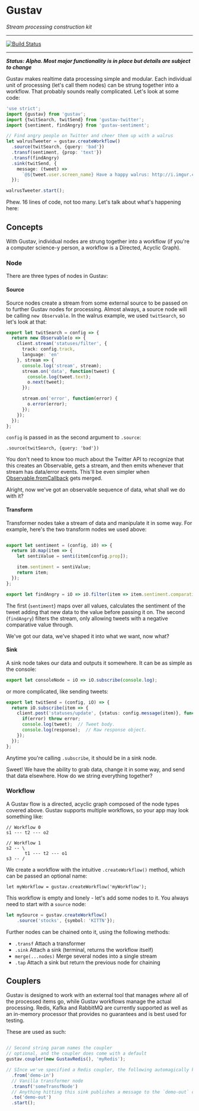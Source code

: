 # Gustav

*Stream processing construction kit*

---

[![Build Status](https://travis-ci.org/SomeKittens/gustav.svg?branch=master)](https://travis-ci.org/SomeKittens/gustav)

---

***Status: Alpha.  Most major functionality is in place but details are subject to change***

Gustav makes realtime data processing simple and modular.  Each individual unit of processing (let's call them nodes) can be strung together into a workflow.  That probably sounds really complicated.  Let's look at some code:

```typescript
'use strict';
import {gustav} from 'gustav';
import {twitSearch, twitSend} from 'gustav-twitter';
import {sentiment, findAngry} from 'gustav-sentiment';

// Find angry people on Twitter and cheer them up with a walrus
let walrusTweeter = gustav.createWorkflow()
  .source(twitSearch, {query: 'bad'})
  .transf(sentiment, {prop: 'text'})
  .transf(findAngry)
  .sink(twitSend, {
    message: (tweet) =>
      `@${tweet.user.screen_name} Have a happy walrus: http://i.imgur.com/T9kVIAq.jpg`
  });

walrusTweeter.start();
```

Phew.  16 lines of code, not too many.  Let's talk about what's happening here:

## Concepts

With Gustav, individual nodes are strung together into a workflow (if you're a computer science-y person, a workflow is a Directed, Acyclic Graph).

### Node

There are three types of nodes in Gustav:

#### Source

Source nodes create a stream from some external source to be passed on to further Gustav nodes for processing.  Almost always, a source node will be calling `new Observable`.  In the walrus example, we used `twitSearch`, so let's look at that:

```typescript
export let twitSearch = config => {
  return new Observable(o => {
    client.stream('statuses/filter', {
      track: config.track,
      language: 'en'
    }, stream => {
      console.log('stream', stream);
      stream.on('data', function(tweet) {
        console.log(tweet.text);
        o.next(tweet);
      });

      stream.on('error', function(error) {
        o.error(error);
      });
    });
  });
};
```

`config` is passed in as the second argument to `.source`:

    .source(twitSearch, {query: 'bad'})

You don't need to know too much about the Twitter API to recognize that this creates an Observable, gets a stream, and then emits whenever that stream has data/error events.  This'll be even simpler when [Observable.fromCallback](https://github.com/ReactiveX/RxJS/pull/729) gets merged.

Alright, now we've got an observable sequence of data, what shall we do with it?

#### Transform

Transformer nodes take a stream of data and manipulate it in some way.  For example, here's the two transform nodes we used above:

```typescript

export let sentiment = (config, iO) => {
  return iO.map(item => {
    let sentiValue = senti(item[config.prop]);

    item.sentiment = sentiValue;
    return item;
  });
};

export let findAngry = iO => iO.filter(item => item.sentiment.comparative < 0);
```

The first (`sentiment`) maps over all values, calculates the sentiment of the tweet adding that new data to the value before passing it on.  The second (`findAngry`) filters the stream, only allowing tweets with a negative comparative value through.

We've got our data, we've shaped it into what we want, now what?

#### Sink

A sink node takes our data and outputs it somewhere.  It can be as simple as the console:

```typescript
export let consoleNode = iO => iO.subscribe(console.log);
```

or more complicated, like sending tweets:

```typescript
export let twitSend = (config, iO) => {
  return iO.subscribe(item => {
    client.post('statuses/update', {status: config.message(item)}, function(error, tweet, response){
      if(error) throw error;
      console.log(tweet);  // Tweet body.
      console.log(response);  // Raw response object.
    });
  });
};
```

Anytime you're calling `.subscribe`, it should be in a sink node.

Sweet!  We have the ability to grab data, change it in some way, and send that data elsewhere.  How do we string everything together?

### Workflow

A Gustav flow is a directed, acyclic graph composed of the node types covered above.  Gustav supports multiple workflows, so your app may look something like:

```
// Workflow 0
s1 --- t2 --- o2

// Workflow 1
s2 -- \
       t1 --- t2 --- o1
s3 -- /
```

We create a workflow with the intuitive `.createWorkflow()` method, which can be passed an optional name:

    let myWorkflow = gustav.createWorkflow('myWorkflow');

This workflow is empty and lonely - let's add some nodes to it.  You always need to start with a `source` node:

```typescript
let mySource = gustav.createWorkflow()
    .source('stocks', {symbol: 'KITTN'});
```

Further nodes can be chained onto it, using the following methods:

 - `.transf` Attach a transformer
 - `.sink` Attach a sink (terminal, returns the workflow itself)
 - `merge(...nodes)` Merge several nodes into a single stream
 - `.tap` Attach a sink but return the previous node for chaining


## Couplers

Gustav is designed to work with an external tool that manages *where* all of the processed items go, while Gustav workflows manage the actual processing.  Redis, Kafka and RabbitMQ are currently supported as well as an in-memory processor that provides no guarantees and is best used for testing.

These are used as such:

```typescript

// Second string param names the coupler
// optional, and the coupler does come with a default
gustav.coupler(new GustavRedis(), 'myRedis');

// SInce we've specified a Redis coupler, the following automagically knows to listen to the `demo-in` channel and push any events down the workflow
  .from('demo-in')
  // Vanilla transformer node
  .transf('someTransfNode')
  // Anything hitting this sink publishes a message to the `demo-out` channel
  .to('demo-out')
  .start();
```